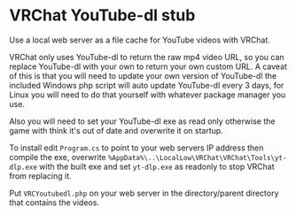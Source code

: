 # VRChat YouTube-dl stub

Use a local web server as a file cache for YouTube videos with VRChat.

VRChat only uses YouTube-dl to return the raw mp4 video URL, so you can replace YouTube-dl with your own to return your own custom URL. A caveat of this is that you will need to update your own version of YouTube-dl the included Windows php script will auto update YouTube-dl every 3 days, for Linux you will need to do that yourself with whatever package manager you use.

Also you will need to set your YouTube-dl exe as read only otherwise the game with think it's out of date and overwrite it on startup.

To install edit `Program.cs` to point to your web servers IP address then compile the exe, overwrite `%AppData%\..\LocalLow\VRChat\VRChat\Tools\yt-dlp.exe` with the built exe and set `yt-dlp.exe` as readonly to stop VRChat from replacing it.

Put `VRCYoutubedl.php` on your web server in the directory/parent directory that contains the videos.

